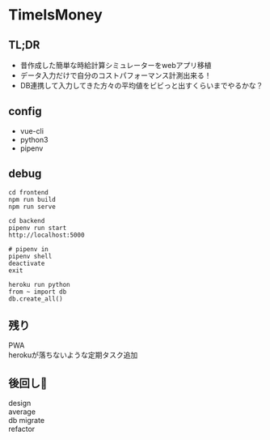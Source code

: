 # TimeIsMoney

## TL;DR
- 昔作成した簡単な時給計算シミュレーターをwebアプリ移植
- データ入力だけで自分のコストパフォーマンス計測出来る！
- DB連携して入力してきた方々の平均値をビビっと出すくらいまでやるかな？

## config
- vue-cli
- python3
- pipenv

## debug
```
cd frontend
npm run build
npm run serve

cd backend
pipenv run start
http://localhost:5000

# pipenv in
pipenv shell
deactivate
exit
```

```heroku
heroku run python
from ~ import db
db.create_all()
```

## 残り
PWA  
herokuが落ちないような定期タスク追加  

## 後回し🥺
design  
average  
db migrate  
refactor
